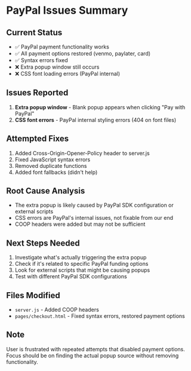 # PayPal Issues Summary

## Current Status
- ✅ PayPal payment functionality works
- ✅ All payment options restored (venmo, paylater, card)
- ✅ Syntax errors fixed
- ❌ Extra popup window still occurs
- ❌ CSS font loading errors (PayPal internal)

## Issues Reported
1. **Extra popup window** - Blank popup appears when clicking "Pay with PayPal"
2. **CSS font errors** - PayPal internal styling errors (404 on font files)

## Attempted Fixes
1. Added Cross-Origin-Opener-Policy header to server.js
2. Fixed JavaScript syntax errors
3. Removed duplicate functions
4. Added font fallbacks (didn't help)

## Root Cause Analysis
- The extra popup is likely caused by PayPal SDK configuration or external scripts
- CSS errors are PayPal's internal issues, not fixable from our end
- COOP headers were added but may not be sufficient

## Next Steps Needed
1. Investigate what's actually triggering the extra popup
2. Check if it's related to specific PayPal funding options
3. Look for external scripts that might be causing popups
4. Test with different PayPal SDK configurations

## Files Modified
- `server.js` - Added COOP headers
- `pages/checkout.html` - Fixed syntax errors, restored payment options

## Note
User is frustrated with repeated attempts that disabled payment options. Focus should be on finding the actual popup source without removing functionality.
